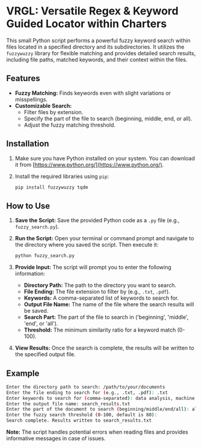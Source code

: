 # VRGL: Versatile Regex & Keyword Guided Locator within Charters

This small Python script performs a powerful fuzzy keyword search within files located in a specified directory and its subdirectories. It utilizes the `fuzzywuzzy` library for flexible matching and provides detailed search results, including file paths, matched keywords, and their context within the files.

## Features

* **Fuzzy Matching:** Finds keywords even with slight variations or misspellings.
* **Customizable Search:** 
    * Filter files by extension.
    * Specify the part of the file to search (beginning, middle, end, or all).
    * Adjust the fuzzy matching threshold.

## Installation

1. Make sure you have Python installed on your system. You can download it from [https://www.python.org/](https://www.python.org/).

2. Install the required libraries using `pip`:

   ```bash
   pip install fuzzywuzzy tqdm
   ```

## How to Use

1. **Save the Script:** Save the provided Python code as a `.py` file (e.g., `fuzzy_search.py`).

2. **Run the Script:** Open your terminal or command prompt and navigate to the directory where you saved the script. Then execute it:

   ```bash
   python fuzzy_search.py
   ```

3. **Provide Input:** The script will prompt you to enter the following information:

    * **Directory Path:** The path to the directory you want to search.
    * **File Ending:** The file extension to filter by (e.g., `.txt`, `.pdf`).
    * **Keywords:** A comma-separated list of keywords to search for.
    * **Output File Name:** The name of the file where the search results will be saved.
    * **Search Part:** The part of the file to search in ('beginning', 'middle', 'end', or 'all').
    * **Threshold:** The minimum similarity ratio for a keyword match (0-100).

4. **View Results:** Once the search is complete, the results will be written to the specified output file.

## Example

```bash
Enter the directory path to search: /path/to/your/documents
Enter the file ending to search for (e.g., .txt, .pdf): .txt
Enter keywords to search for (comma-separated): data analysis, machine learning, python
Enter the output file name: search_results.txt
Enter the part of the document to search (beginning/middle/end/all): all
Enter the fuzzy search threshold (0-100, default is 80): 
Search complete. Results written to search_results.txt
```

**Note:** The script handles potential errors when reading files and provides informative messages in case of issues.

